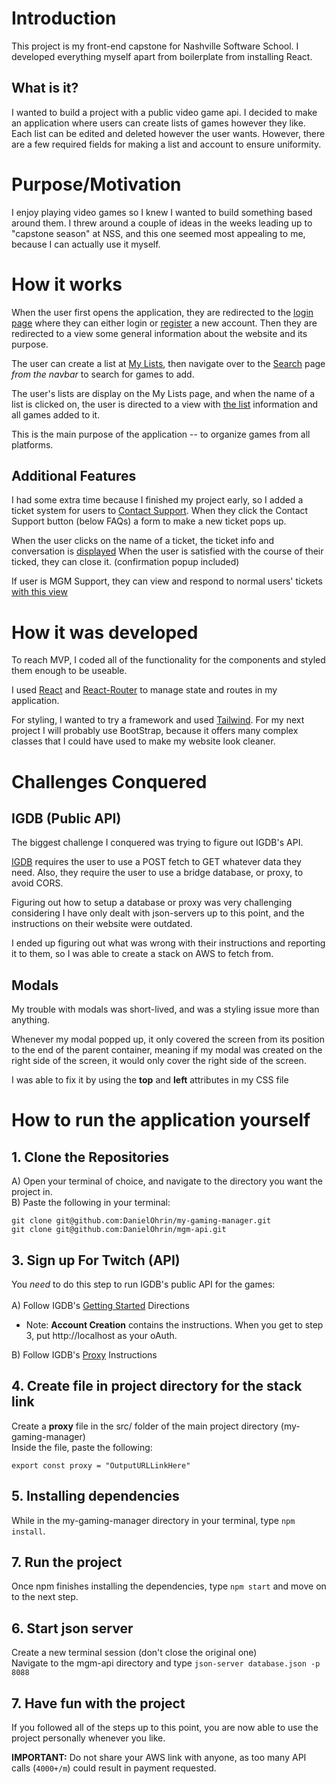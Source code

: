 # Introduction

This project is my front-end capstone for Nashville Software School.
I developed everything myself apart from boilerplate from installing React.

## What is it?

I wanted to build a project with a public video game api. I decided to make an application where users can create lists of games however they like. Each list can be edited and deleted however the user wants. However, there are a few required fields for making a list and account to ensure uniformity.

# Purpose/Motivation

I enjoy playing video games so I knew I wanted to build something based around them. I threw around a couple of ideas in the weeks leading up to "capstone season" at NSS, and this one seemed most appealing to me, because I can actually use it myself.

# How it works

When the user first opens the application, they are redirected to the [login page](https://prnt.sc/a-5fI6UpD1Hi) where they can either login or [register](https://prnt.sc/um0zDvrp7_L5) a new account. Then they are redirected to a view some general information about the website and its purpose.

The user can create a list at [My Lists](https://prnt.sc/opFtVQ8i5vD8), then navigate over to the [Search](https://prnt.sc/qF9hDuu4LwPy) page _from the navbar_ to search for games to add.

The user's lists are display on the My Lists page, and when the name of a list is clicked on, the user is directed to a view with [the list](https://prnt.sc/x5yzBBrMBz6e) information and all games added to it.

This is the main purpose of the application -- to organize games from all platforms.

## Additional Features
I had some extra time because I finished my project early, so I added a ticket system for users to [Contact Support](https://prnt.sc/gaAx1QX-dbzL).
When they click the Contact Support button (below FAQs) a form to make a new ticket pops up.

When the user clicks on the name of a ticket, the ticket info and conversation is [displayed](https://prnt.sc/hY6Wtcqzn3Ad)
When the user is satisfied with the course of their ticked, they can close it. (confirmation popup included)

If user is MGM Support, they can view and respond to normal users' tickets [with this view](https://prnt.sc/QkrgdAiVHw_9)
# How it was developed

To reach MVP, I coded all of the functionality for the components and styled them enough to be useable.

I used [React](https://reactjs.org/) and [React-Router](https://v5.reactrouter.com/web/guides/quick-start) to manage state and routes in my application.

For styling, I wanted to try a framework and used [Tailwind](https://tailwindcss.com/).
For my next project I will probably use BootStrap, because it offers many complex classes that I could have used to make my website look cleaner.

# Challenges Conquered

## IGDB (Public API)

The biggest challenge I conquered was trying to figure out IGDB's API.

[IGDB](https://api-docs.igdb.com/#about) requires the user to use a POST fetch to GET whatever data they need. Also, they require the user to use a bridge database, or proxy, to avoid CORS.

Figuring out how to setup a database or proxy was very challenging considering I have only dealt with json-servers up to this point, and the instructions on their website were outdated.

I ended up figuring out what was wrong with their instructions and reporting it to them, so I was able to create a stack on AWS to fetch from.

## Modals

My trouble with modals was short-lived, and was a styling issue more than anything.

Whenever my modal popped up, it only covered the screen from its position to the end of the parent container, meaning if my modal was created on the right side of the screen, it would only cover the right side of the screen.

I was able to fix it by using the **top** and **left** attributes in my CSS file

# How to run the application yourself

## 1. Clone the Repositories

A) Open your terminal of choice, and navigate to the directory you want the project in. <br>
B) Paste the following in your terminal:

```
git clone git@github.com:DanielOhrin/my-gaming-manager.git
git clone git@github.com:DanielOhrin/mgm-api.git
```

## 3. Sign up For Twitch (API)

You _need_ to do this step to run IGDB's public API for the games:
<br>
<br>
A) Follow IGDB's [Getting Started](https://api-docs.igdb.com/#about) Directions <br>

- Note: **Account Creation** contains the instructions. When you get to step 3, put http://localhost as your oAuth.<br>

B) Follow IGDB's [Proxy](https://api-docs.igdb.com/#proxy) Instructions <br>

## 4. Create file in project directory for the stack link

Create a **proxy** file in the src/ folder of the main project directory (my-gaming-manager) <br>
Inside the file, paste the following:

```
export const proxy = "OutputURLLinkHere"
```

## 5. Installing dependencies

While in the my-gaming-manager directory in your terminal, type `npm install`.

## 7. Run the project

Once npm finishes installing the dependencies, type `npm start` and move on to the next step.

## 6. Start json server

Create a new terminal session (don't close the original one) <br>
Navigate to the mgm-api directory and type `json-server database.json -p 8088`

## 7. Have fun with the project

If you followed all of the steps up to this point, you are now able to use the project personally whenever you like. <br>

**IMPORTANT:** Do not share your AWS link with anyone, as too many API calls (`4000+/m`) could result in payment requested.
